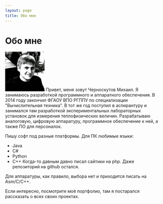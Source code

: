 ```yaml
---
layout: page
title: Обо мне
---
```


# Обо мне

![My face](imgs/face.jpg)
Привет, меня зовут Черноскутов Михаил. Я занимаюсь разработкой программного и аппаратного обеспечения. В 2014 году закончил ФГАОУ ВПО РГППУ по специализации "Вычислительная техника". В тот же год поступил в аспирантуру и занимался там разработкой экспериментальных лабораторных установок для измерения теплофизических величин. Разрабатываю аналоговую, цифровую аппаратуру, программное обеспечение к ней, а также ПО для персоналок.

Пишу софт под разные платформы. Для ПК любимые языки:
* Java
* C#
* Python
* C++
Когда-то давным давно писал сайтики на php. Даже репозиторий на github остался.

Для аппаратуры, как правило, выбора нет и приходится писать на Asm/C/C++.

Если интересно, посмотрите моё портфолио, там я постарался рассказать о всех своих проектах.
